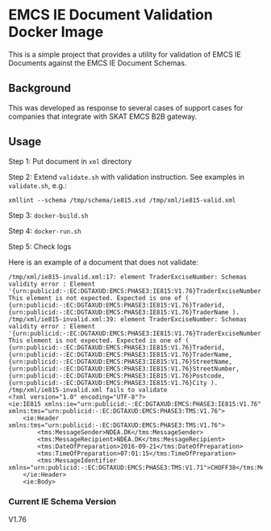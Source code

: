 # EMCS IE Document Validation Docker Image

This is a simple project that provides a utility for validation of EMCS IE Documents against the EMCS IE Document
Schemas.

## Background

This was developed as response to several cases of support cases for companies that integrate with SKAT EMCS B2B
gateway.

## Usage

Step 1: Put document in `xml` directory

Step 2: Extend `validate.sh` with validation instruction. See examples in `validate.sh`, e.g.:

```
xmllint --schema /tmp/schema/ie815.xsd /tmp/xml/ie815-valid.xml
```

Step 3: `docker-build.sh`

Step 4: `docker-run.sh`

Step 5: Check logs

Here is an example of a document that does not validate:

```
/tmp/xml/ie815-invalid.xml:17: element TraderExciseNumber: Schemas validity error : Element '{urn:publicid:-:EC:DGTAXUD:EMCS:PHASE3:IE815:V1.76}TraderExciseNumber': This element is not expected. Expected is one of ( {urn:publicid:-:EC:DGTAXUD:EMCS:PHASE3:IE815:V1.76}Traderid, {urn:publicid:-:EC:DGTAXUD:EMCS:PHASE3:IE815:V1.76}TraderName ).
/tmp/xml/ie815-invalid.xml:39: element TraderExciseNumber: Schemas validity error : Element '{urn:publicid:-:EC:DGTAXUD:EMCS:PHASE3:IE815:V1.76}TraderExciseNumber': This element is not expected. Expected is one of ( {urn:publicid:-:EC:DGTAXUD:EMCS:PHASE3:IE815:V1.76}Traderid, {urn:publicid:-:EC:DGTAXUD:EMCS:PHASE3:IE815:V1.76}TraderName, {urn:publicid:-:EC:DGTAXUD:EMCS:PHASE3:IE815:V1.76}StreetName, {urn:publicid:-:EC:DGTAXUD:EMCS:PHASE3:IE815:V1.76}StreetNumber, {urn:publicid:-:EC:DGTAXUD:EMCS:PHASE3:IE815:V1.76}Postcode, {urn:publicid:-:EC:DGTAXUD:EMCS:PHASE3:IE815:V1.76}City ).
/tmp/xml/ie815-invalid.xml fails to validate
<?xml version="1.0" encoding="UTF-8"?>
<ie:IE815 xmlns:ie="urn:publicid:-:EC:DGTAXUD:EMCS:PHASE3:IE815:V1.76" xmlns:tms="urn:publicid:-:EC:DGTAXUD:EMCS:PHASE3:TMS:V1.76">
    <ie:Header xmlns:tms="urn:publicid:-:EC:DGTAXUD:EMCS:PHASE3:TMS:V1.76">
        <tms:MessageSender>NDEA.DK</tms:MessageSender>
        <tms:MessageRecipient>NDEA.DK</tms:MessageRecipient>
        <tms:DateOfPreparation>2016-09-21</tms:DateOfPreparation>
        <tms:TimeOfPreparation>07:01:15</tms:TimeOfPreparation>
        <tms:MessageIdentifier xmlns="urn:publicid:-:EC:DGTAXUD:EMCS:PHASE3:TMS:V1.71">CHOFF38</tms:MessageIdentifier>
    </ie:Header>
    <ie:Body>
```

### Current IE Schema Version

V1.76
